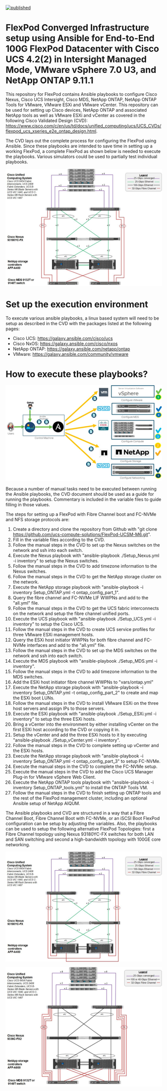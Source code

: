 [![published](https://static.production.devnetcloud.com/codeexchange/assets/images/devnet-published.svg)](https://developer.cisco.com/codeexchange/github/repo/ucs-compute-solutions/FlexPod-IMM-4.2.2)

# FlexPod Converged Infrastructure setup using Ansible for End-to-End 100G FlexPod Datacenter with Cisco UCS 4.2(2) in Intersight Managed Mode, VMware vSphere 7.0 U3, and NetApp ONTAP 9.11.1

This repository for FlexPod contains Ansible playbooks to configure Cisco Nexus, Cisco UCS Intersight, Cisco MDS, NetApp ONTAP, NetApp ONTAP Tools for VMware, VMware ESXi and VMware vCenter. This repository can be used for setting up Cisco devices, NetApp ONTAP and associated NetApp tools as well as VMware ESXi and vCenter as covered in the following Cisco Validated Design (CVD): https://www.cisco.com/c/en/us/td/docs/unified_computing/ucs/UCS_CVDs/flexpod_ucs_xseries_e2e_ontap_design.html.

The CVD lays out the complete process for configuring the FlexPod using Ansible. Since these playbooks are intended to save time in setting up a working FlexPod, a complete FlexPod as shown below is needed to execute the playbooks. Various simulators could be used to partially test individual playbooks.

![block-diagram](https://github.com/ucs-compute-solutions/FlexPod-UCSM-M6/blob/master/ReadmePics/Main-Topology.jpg)  

# Set up the execution environment

To execute various ansible playbooks, a linux based system will need to be setup as described in the CVD with the packages listed at the following pages:

- Cisco UCS: https://galaxy.ansible.com/cisco/ucs
- Cisco NxOS: https://galaxy.ansible.com/cisco/nxos
- NetApp ONTAP: https://galaxy.ansible.com/netapp/ontap
- VMware: https://galaxy.ansible.com/community/vmware

# How to execute these playbooks?

![Block![block-diagram](https://github.com/ucs-compute-solutions/FlexPod-UCSM-M6/blob/master/ReadmePics/Main-Topology.jpg)-Diagram](https://github.com/ucs-compute-solutions/FlexPod-UCSM-M6/blob/master/ReadmePics/Ansible-Order.jpg)

Because a number of manual tasks need to be executed between running the Ansible playbooks, the CVD document should be used as a guide for running the playbooks. Commentary is included in the variable files to guide filling in those values.

The steps for setting up a FlexPod with Fibre Channel boot and FC-NVMe and NFS storage protocols are:

1.  Create a directory and clone the repository from Github with "git clone https://github.com/ucs-compute-solutions/FlexPod-UCSM-M6.git".
2.  Fill in the variable files according to the CVD.
3.  Follow the manual steps in the CVD to set up the Nexus switches on the network and ssh into each switch.
4.  Execute the Nexus playbook with "ansible-playbook ./Setup_Nexus.yml -i inventory" to setup the Nexus switches.
5.  Follow the manual steps in the CVD to add timezone information to the Nexus switches.
6.  Follow the manual steps in the CVD to get the NetApp storage cluster on the network.
7.  Execute the NetApp storage playbook with "ansible-playbook -i inventory Setup_ONTAP.yml -t ontap_config_part_1".
8.  Query the fibre channel and FC-NVMe LIF WWPNs and add to the "all.yml" file.
9.  Follow the manual steps in the CVD to get the UCS fabric interconnects on the network and setup the fibre channel unified ports.
10.  Execute the UCS playbook with "ansible-playbook ./Setup_UCS.yml -i inventory" to setup the Cisco UCS.
11.  Follow the manual steps in the CVD to create UCS service profiles for three VMware ESXi management hosts.
12.  Query the ESXi host initiator WWPNs for both fibre channel and FC-NVMe interfaces and add to the "all.yml" file.
13.  Follow the manual steps in the CVD to set up the MDS switches on the network and ssh into each switch.
14.  Execute the MDS playbook with "ansible-playbook ./Setup_MDS.yml -i inventory".
15.  Follow the manual steps in the CVD to add timezone information to the MDS switches.
16.  Add the ESXi host initiator fibre channel WWPNs to "vars/ontap.yml"
17.  Execute the NetApp storage playbook with "ansible-playbook -i inventory Setup_ONTAP.yml -t ontap_config_part_2" to create and map the ESXi boot LUNs.
18.  Follow the manual steps in the CVD to install VMware ESXi on the three host servers and assign IPs to those servers.
19.  Execute the ESXi playbook with "ansible-playbook ./Setup_ESXi.yml -i inventory" to setup the three ESXi hosts.
20.  Bring a vCenter into the environment by either installing vCenter on the first ESXi host according to the CVD or copying it in.
21.  Setup the vCenter and add the three ESXi hosts to it by executing "ansible-playbook ./Setup_vCenter.yml -i inventory".
22.  Follow the manual steps in the CVD to complete setting up vCenter and the ESXi hosts.
23.  Execute the NetApp storage playbook with "ansible-playbook -i inventory Setup_ONTAP.yml -t ontap_config_part_3" to setup FC-NVMe.
24.  Execute the manual steps in the CVD to complete the FC-NVMe setup.
25.  Execute the manual steps in the CVD to add the Cisco UCS Manager Plug-in for VMware vSphere Web Client.
26.  Execute the NetApp ONTAP tools playbook with "ansible-playbook -i inventory Setup_ONTAP_tools.yml" to install the ONTAP Tools VM.
27.  Follow the manual steps in the CVD to finish setting up ONTAP tools and the rest of the FlexPod management cluster, including an optional Ansible setup of NetApp AIQUM.

The Ansible playbooks and CVD are structured in a way that a Fibre Channel Boot, Fibre Channel Boot with FC-NVMe, or an iSCSI Boot FlexPod configuration can be setup by adjusting the variables. Also, the playbooks can be used to setup the following alternative FlexPod Topologies: first a Fibre Channel topology using Nexus 93180YC-FX switches for both LAN and SAN switching and second a high-bandwidth topology with 100GE core networking.

![block-diagram](https://github.com/ucs-compute-solutions/FlexPod-UCSM-M6/blob/master/ReadmePics/NexusSAN-Topology.jpg)

![block-diagram](https://github.com/ucs-compute-solutions/FlexPod-UCSM-M6/blob/master/ReadmePics/High-Bandwidth-Topology.jpg)
